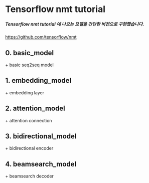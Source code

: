 # Tensorflow nmt tutorial
##### Tensorflow nmt tutorial 에 나오는 모델을 간단한 버전으로 구현했습니다.
<https://github.com/tensorflow/nmt>


## 0. basic_model
\+ basic seq2seq model


## 1. embedding_model
\+ embedding layer


## 2. attention_model
\+ attention connection


## 3. bidirectional_model
\+ bidirectional encoder


## 4. beamsearch_model
\+ beamsearch decoder


